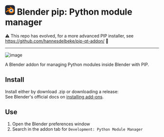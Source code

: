 # <img src="https://raw.githubusercontent.com/tandpfun/skill-icons/59059d9d1a2c092696dc66e00931cc1181a4ce1f/icons/Blender-Dark.svg" width="32" style="max-width: 100%;"> Blender pip: Python module manager

⚠️ This repo has evolved, for a more advanced PIP installer, see https://github.com/hannesdelbeke/pip-qt-addon/ 🚀

---

<img width="490" alt="image" src="https://user-images.githubusercontent.com/3758308/190018745-52fb472c-79a9-46ea-ab85-cf3ab4843ffc.png">

A Blender addon for managing Python modules inside Blender with PIP. 

## Install
Install either by download .zip or downloading a release:  
See Blender's official docs on [installing add-ons](https://docs.blender.org/manual/en/latest/editors/preferences/addons.html#installing-add-ons).

## Use
1. Open the Blender preferences window  
2. Search in the addon tab for `Development: Python Module Manager`

